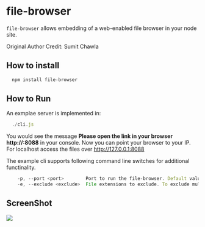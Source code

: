file-browser
============
`file-browser` allows embedding of a web-enabled file browser in your node site.

Original Author Credit: Sumit Chawla

## How to install
```js
  npm install file-browser
```

## How to Run
An exmplae server is implemented in:
```js
  ./cli.js
```
You would see the message <b>Please open the link in your browser http://<YOUR-IP>:8088</b> in your console. Now you can point your browser to your IP. 
For localhost access the files over http://127.0.0.1:8088 

The example cli supports following command line switches for additional functinality.

```js
    -p, --port <port>        Port to run the file-browser. Default value is 8088
    -e, --exclude <exclude>  File extensions to exclude. To exclude multiple extension pass -e multiple times. e.g. ( -e .js -e .cs -e .swp)
``` 

## ScreenShot
<img src="https://raw.githubusercontent.com/sumitchawla/file-browser/master/file-browser.png"/>
